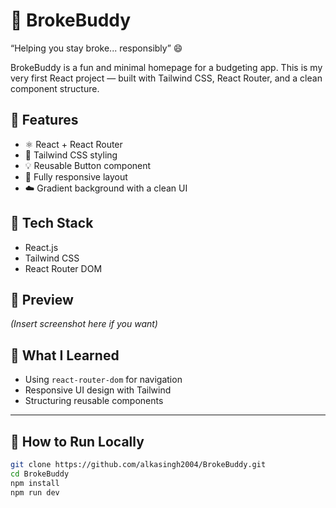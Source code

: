 # 💸 BrokeBuddy

“Helping you stay broke... responsibly” 😄

BrokeBuddy is a fun and minimal homepage for a budgeting app. This is my very first React project — built with Tailwind CSS, React Router, and a clean component structure.

## 🚀 Features

- ⚛️ React + React Router
- 🎨 Tailwind CSS styling
- 💡 Reusable Button component
- 📱 Fully responsive layout
- ☁️ Gradient background with a clean UI

## 🔧 Tech Stack

- React.js
- Tailwind CSS
- React Router DOM

## 📸 Preview

*(Insert screenshot here if you want)*

## 🧠 What I Learned

- Using `react-router-dom` for navigation
- Responsive UI design with Tailwind
- Structuring reusable components

---

## 📂 How to Run Locally

```bash
git clone https://github.com/alkasingh2004/BrokeBuddy.git
cd BrokeBuddy
npm install
npm run dev
